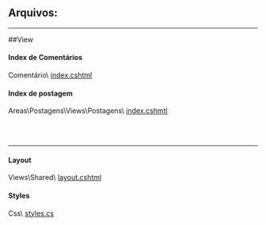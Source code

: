 ## Arquivos:

***
##View
#### Index de Comentários
Comentário\ <a href="https://github.com/fullcup2019/quick_text/blob/main/index%20(coment%C3%A1rios).cshtml">index.cshtml</a>
<br>

#### Index de postagem
Areas\Postagens\Views\Postagens\ <a href="https://github.com/fullcup2019/quick_text/blob/main/Edit%20de%20Postagem.cshtml">index.cshmtl</a>

<br><br>
***

#### Layout
Views\Shared\ <a href="https://github.com/fullcup2019/quick_text/blob/main/layout.cshtml">layout.cshtml</a>
<br>

#### Styles
Css\ <a href="https://github.com/fullcup2019/quick_text/blob/main/styles.css">styles.cs</a>
<br>
